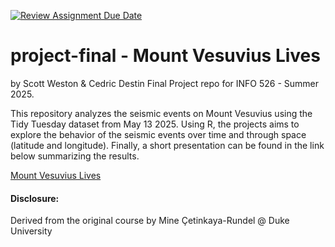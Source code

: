 [![Review Assignment Due Date](https://classroom.github.com/assets/deadline-readme-button-22041afd0340ce965d47ae6ef1cefeee28c7c493a6346c4f15d667ab976d596c.svg)](https://classroom.github.com/a/5Mx2IIjf)
# project-final - Mount Vesuvius Lives
by Scott Weston & Cedric Destin
Final Project repo for INFO 526 - Summer 2025.

This repository analyzes the seismic events on Mount Vesuvius using the Tidy Tuesday dataset from May 13 2025. Using R, the projects aims to explore the behavior of the seismic events over time and through space (latitude and longitude).
Finally, a short presentation can be found in the link below summarizing the results.

[Mount Vesuvius Lives](https://arizona.hosted.panopto.com/Panopto/Pages/Viewer.aspx?id=069ce7cb-4ffe-404b-9fa1-b30e005cceef)

#### Disclosure:
Derived from the original course by Mine Çetinkaya-Rundel @ Duke University
